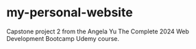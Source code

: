 # my-personal-website
Capstone project 2 from the Angela Yu The Complete 2024 Web Development Bootcamp Udemy course.

